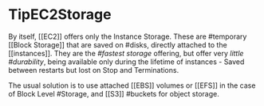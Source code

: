 # TipEC2Storage

By itself, [[EC2]] offers only the Instance Storage. These are #temporary [[Block Storage]] that are saved on #disks, directly attached to the [[instances]]. They are the *#fastest storage* offering, but offer very *little #durability*, being available only during the lifetime of instances - Saved between restarts but lost on Stop and Terminations.

The usual solution is to use attached [[EBS]] volumes or [[EFS]] in the case of Block Level #Storage, and [[S3]] #buckets for object storage.
